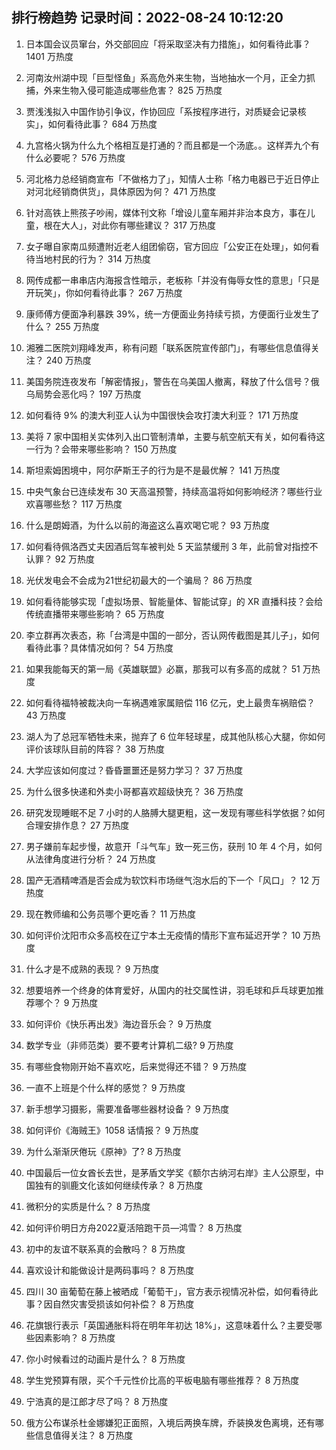 
## 排行榜趋势 记录时间：2022-08-24 10:12:20
  
  1. 日本国会议员窜台，外交部回应「将采取坚决有力措施」，如何看待此事？ 1401 万热度
    
  2. 河南汝州湖中现「巨型怪鱼」系高危外来生物，当地抽水一个月，正全力抓捕，外来生物入侵可能造成哪些危害？ 825 万热度
    
  3. 贾浅浅拟入中国作协引争议，作协回应「系按程序进行，对质疑会记录核实」，如何看待此事？ 684 万热度
    
  4. 九宫格火锅为什么九个格相互是打通的？而且都是一个汤底。。这样弄九个有什么必要呢？ 576 万热度
    
  5. 河北格力总经销商宣布「不做格力了」，知情人士称「格力电器已于近日停止对河北经销商供货」，具体原因为何？ 471 万热度
    
  6. 针对高铁上熊孩子吵闹，媒体刊文称「增设儿童车厢并非治本良方，事在儿童，根在大人」，对此你有哪些建议？ 317 万热度
    
  7. 女子曝自家南瓜频遭附近老人组团偷窃，官方回应「公安正在处理」，如何看待当地村民的行为？ 314 万热度
    
  8. 网传成都一串串店内海报含性暗示，老板称「并没有侮辱女性的意思」「只是开玩笑」，你如何看待此事？ 267 万热度
    
  9. 康师傅方便面净利暴跌 39%，统一方便面业务持续亏损，方便面行业发生了什么？ 255 万热度
    
  10. 湘雅二医院刘翔峰发声，称有问题「联系医院宣传部门」，有哪些信息值得关注？ 240 万热度
    
  11. 美国务院连夜发布「解密情报」，警告在乌美国人撤离，释放了什么信号？俄乌局势会恶化吗？ 197 万热度
    
  12. 如何看待 9% 的澳大利亚人认为中国很快会攻打澳大利亚？ 171 万热度
    
  13. 美将 7 家中国相关实体列入出口管制清单，主要与航空航天有关，如何看待这一行为？会带来哪些影响？ 150 万热度
    
  14. 斯坦索姆困境中，阿尔萨斯王子的行为是不是最优解？ 141 万热度
    
  15. 中央气象台已连续发布 30 天高温预警，持续高温将如何影响经济？哪些行业欢喜哪些愁？ 117 万热度
    
  16. 什么是朗姆酒，为什么以前的海盗这么喜欢喝它呢？ 93 万热度
    
  17. 如何看待佩洛西丈夫因酒后驾车被判处 5 天监禁缓刑 3 年，此前曾对指控不认罪？ 92 万热度
    
  18. 光伏发电会不会成为21世纪初最大的一个骗局？ 86 万热度
    
  19. 如何看待能够实现「虚拟场景、智能量体、智能试穿」的 XR 直播科技？会给传统直播带来哪些影响？ 65 万热度
    
  20. 李立群再次表态，称「台湾是中国的一部分，否认网传截图是其儿子」，如何看待此事？具体情况如何？ 54 万热度
    
  21. 如果我能每天的第一局《英雄联盟》必赢，那我可以有多高的成就？ 51 万热度
    
  22. 如何看待福特被裁决向一车祸遇难家属赔偿 116 亿元，史上最贵车祸赔偿？ 43 万热度
    
  23. 湖人为了总冠军牺牲未来，抛弃了 6 位年轻球星，成其他队核心大腿，你如何评价该球队目前的阵容？ 38 万热度
    
  24. 大学应该如何度过？昏昏噩噩还是努力学习？ 37 万热度
    
  25. 为什么很多快递和外卖小哥都喜欢超级快充？ 36 万热度
    
  26. 研究发现睡眠不足 7 小时的人胳膊大腿更粗，这一发现有哪些科学依据？如何合理安排作息？ 27 万热度
    
  27. 男子嫌前车起步慢，故意开「斗气车」致一死三伤，获刑 10 年 4 个月，如何从法律角度进行分析？ 24 万热度
    
  28. 国产无酒精啤酒是否会成为软饮料市场继气泡水后的下一个「风口」？ 12 万热度
    
  29. 现在教师编和公务员哪个更吃香？ 11 万热度
    
  30. 如何评价沈阳市众多高校在辽宁本土无疫情的情形下宣布延迟开学？ 10 万热度
    
  31. 什么才是不成熟的表现？ 9 万热度
    
  32. 想要培养一个终身的体育爱好，从国内的社交属性讲，羽毛球和乒乓球更加推荐哪个？ 9 万热度
    
  33. 如何评价《快乐再出发》海边音乐会？ 9 万热度
    
  34. 数学专业（非师范类）要不要考计算机二级? 9 万热度
    
  35. 有哪些食物刚开始不喜欢吃，后来觉得还不错？ 9 万热度
    
  36. 一直不上班是个什么样的感觉？ 9 万热度
    
  37. 新手想学习摄影，需要准备哪些器材设备？ 9 万热度
    
  38. 如何评价《海贼王》1058 话情报？ 9 万热度
    
  39. 为什么渐渐厌倦玩《原神》了? 8 万热度
    
  40. 中国最后一位女酋长去世，是茅盾文学奖《额尔古纳河右岸》主人公原型，中国独有的驯鹿文化该如何继续传承？ 8 万热度
    
  41. 微积分的实质是什么？ 8 万热度
    
  42. 如何评价明日方舟2022夏活陪跑干员—鸿雪？ 8 万热度
    
  43. 初中的友谊不联系真的会散吗？ 8 万热度
    
  44. 喜欢设计和能做设计是两码事吗？ 8 万热度
    
  45. 四川 30 亩葡萄在藤上被晒成「葡萄干」，官方表示视情况补偿，如何看待此事？因自然灾害受损该如何补偿？ 8 万热度
    
  46. 花旗银行表示「英国通胀料将在明年年初达 18%」，这意味着什么？主要受哪些因素影响？ 8 万热度
    
  47. 你小时候看过的动画片是什么？ 8 万热度
    
  48. 学生党预算有限，买个千元性价比高的平板电脑有哪些推荐？ 8 万热度
    
  49. 宁浩真的是江郎才尽了吗？ 8 万热度
    
  50. 俄方公布谋杀杜金娜嫌犯正面照，入境后两换车牌，乔装换发色离境，还有哪些信息值得关注？ 8 万热度
    